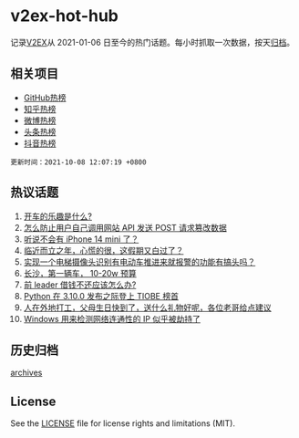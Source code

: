 # v2ex-hot-hub

 记录[V2EX](https://www.v2ex.com/)从 2021-01-06 日至今的热门话题。每小时抓取一次数据，按天[归档](archives)。
 
 ## 相关项目

- [GitHub热榜](https://github.com/lonnyzhang423/github-hot-hub)
- [知乎热榜](https://github.com/lonnyzhang423/zhihu-hot-hub)
- [微博热榜](https://github.com/lonnyzhang423/weibo-hot-hub)
- [头条热榜](https://github.com/lonnyzhang423/toutiao-hot-hub)
- [抖音热榜](https://github.com/lonnyzhang423/douyin-hot-hub)


 `更新时间：2021-10-08 12:07:19 +0800`

## 热议话题

1. [开车的乐趣是什么?](https://www.v2ex.com/t/806327)
1. [怎么防止用户自己调用网站 API 发送 POST 请求篡改数据](https://www.v2ex.com/t/806211)
1. [听说不会有 iPhone 14 mini 了？](https://www.v2ex.com/t/806210)
1. [临近而立之年，心慌的很，这假期又白过了？](https://www.v2ex.com/t/806276)
1. [实现一个电梯摄像头识别有电动车推进来就报警的功能有搞头吗？](https://www.v2ex.com/t/806220)
1. [长沙，第一辆车， 10-20w 预算](https://www.v2ex.com/t/806289)
1. [前 leader 借钱不还应该怎么办?](https://www.v2ex.com/t/806212)
1. [Python 在 3.10.0 发布之际登上 TIOBE 榜首](https://www.v2ex.com/t/806314)
1. [人在外地打工，父母生日快到了，送什么礼物好呢，各位老哥给点建议](https://www.v2ex.com/t/806264)
1. [Windows 用来检测网络连通性的 IP 似乎被劫持了](https://www.v2ex.com/t/806309)

## 历史归档

[archives](archives)

## License

See the [LICENSE](LICENSE) file for license rights and limitations (MIT).
